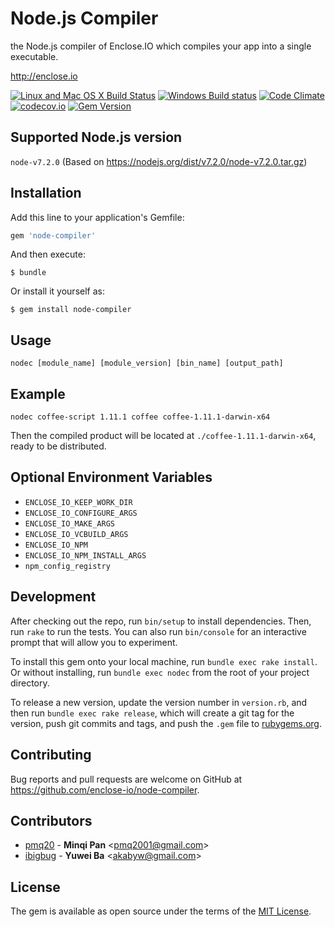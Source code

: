# Node.js Compiler

the Node.js compiler of Enclose.IO which compiles your app into a single executable.

http://enclose.io

[![Linux and Mac OS X Build Status](https://travis-ci.org/enclose-io/node-compiler.svg?branch=master)](https://travis-ci.org/enclose-io/node-compiler)
[![Windows Build status](https://ci.appveyor.com/api/projects/status/f4x3bq5hub3uu3ys/branch/master?svg=true)](https://ci.appveyor.com/project/pmq20/node-compiler/branch/master)
[![Code Climate](https://codeclimate.com/github/enclose-io/node-compiler/badges/gpa.svg)](https://codeclimate.com/github/enclose-io/node-compiler)
[![codecov.io](https://codecov.io/github/enclose-io/node-compiler/coverage.svg?branch=master)](https://codecov.io/github/enclose-io/node-compiler?branch=master)
[![Gem Version](https://badge.fury.io/rb/node-compiler.svg)](https://badge.fury.io/rb/node-compiler)

## Supported Node.js version

`node-v7.2.0` (Based on https://nodejs.org/dist/v7.2.0/node-v7.2.0.tar.gz)

## Installation

Add this line to your application's Gemfile:

```ruby
gem 'node-compiler'
```

And then execute:

    $ bundle

Or install it yourself as:

    $ gem install node-compiler


## Usage

    nodec [module_name] [module_version] [bin_name] [output_path]

## Example

    nodec coffee-script 1.11.1 coffee coffee-1.11.1-darwin-x64

Then the compiled product will be located at `./coffee-1.11.1-darwin-x64`, ready to be distributed.

## Optional Environment Variables

* `ENCLOSE_IO_KEEP_WORK_DIR`
* `ENCLOSE_IO_CONFIGURE_ARGS`
* `ENCLOSE_IO_MAKE_ARGS`
* `ENCLOSE_IO_VCBUILD_ARGS`
* `ENCLOSE_IO_NPM`
* `ENCLOSE_IO_NPM_INSTALL_ARGS`
* `npm_config_registry`

## Development

After checking out the repo, run `bin/setup` to install dependencies. Then, run `rake` to run the tests. You can also run `bin/console` for an interactive prompt that will allow you to experiment.

To install this gem onto your local machine, run `bundle exec rake install`. Or without installing, run `bundle exec nodec` from the root of your project directory.

To release a new version, update the version number in `version.rb`, and then run `bundle exec rake release`, which will create a git tag for the version, push git commits and tags, and push the `.gem` file to [rubygems.org](https://rubygems.org).

## Contributing

Bug reports and pull requests are welcome on GitHub at https://github.com/enclose-io/node-compiler.

## Contributors

* [pmq20](https://github.com/pmq20) - **Minqi Pan** &lt;pmq2001@gmail.com&gt;
* [ibigbug](https://github.com/ibigbug) - **Yuwei Ba** &lt;akabyw@gmail.com&gt;

## License

The gem is available as open source under the terms of the [MIT License](http://opensource.org/licenses/MIT).
